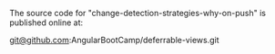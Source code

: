 The source code for "change-detection-strategies-why-on-push" is published online at:

git@github.com:AngularBootCamp/deferrable-views.git
